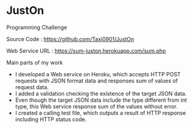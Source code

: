 # JustOn
Programming Challenge

Source Code : https://github.com/Taxi0901/JustOn

Web Service URL : https://sum-juston.herokuapp.com/sum.php

Main parts of my work
- I developed a Web service on Heroku, which accepts HTTP POST requests with JSON format data and responses sum of values of request data.
- I added a validation checking the existence of the target JSON data.
- Even though the target JSON data include the type different from int type, this Web service response sum of the values without error.
- I created a calling test file, which outputs a result of  HTTP response including HTTP status code.
